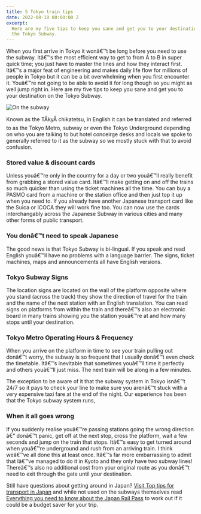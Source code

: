 ```yaml
---
title: 5 Tokyo train tips
date: 2022-08-10 00:00:00 Z
excerpt:
  Here are my five tips to keep you sane and get you to your destination on
  the Tokyo Subway.
---
```


When you first arrive in Tokyo it wonâ€™t be long before you need to use the subway. Itâ€™s the most efficient way to get to from A to B in super quick time; you just have to master the lines and how they interact first. Itâ€™s a major feat of engineering and makes daily life flow for millions of people in Tokyo but it can be a bit overwhelming when you first encounter it. Youâ€™re not going to be able to avoid it for long though so you might as well jump right in. Here are my five tips to keep you sane and get you to your destination on the Tokyo Subway.

![On the subway](/uploads/blog-3a.jpg)

Known as the TÅkyÅ chikatetsu, in English it can be translated and referred to as the Tokyo Metro, subway or even the Tokyo Underground depending on who you are talking to but hotel conceirge desks and locals we spoke to generally referred to it as the subway so we mostly stuck with that to avoid confusion.

### Stored value & discount cards

Unless youâ€™re only in the country for a day or two youâ€™ll really benefit from grabbing a stored value card. Itâ€™ll make getting on and off the trains so much quicker than using the ticket machines all the time. You can buy a PASMO card from a machine or the station office and then just top it up when you need to. If you already have another Japanese transport card like the Suica or ICOCA they will work fine too. You can now use the cards interchangably across the Japanese Subway in various cities and many other forms of public transport.

### You donâ€™t need to speak Japanese

The good news is that Tokyo Subway is bi-lingual. If you speak and read English youâ€™ll have no problems with a language barrier. The signs, ticket machines, maps and announcements all have English versions.

### Tokyo Subway Signs

The location signs are located on the wall of the platform opposite where you stand (across the track) they show the direction of travel for the train and the name of the next station with an English translation. You can read signs on platforms from within the train and thereâ€™s also an electronic board in many trains showing you the station youâ€™re at and how many stops until your destination.

### Tokyo Metro Operating Hours & Frequency

When you arrive on the platform in time to see your train pulling out donâ€™t worry, the subway is so frequent that I usually donâ€™t even check the timetable. Itâ€™s inevitable that sometimes youâ€™ll time it perfectly and others youâ€™ll just miss. The next train will be along in a few minutes.

The exception to be aware of it that the subway system in Tokyo isnâ€™t 24/7 so it pays to check your line to make sure you arenâ€™t stuck with a very expensive taxi fare at the end of the night. Our experience has been that the Tokyo subway system runs,

### When it all goes wrong

If you suddenly realise youâ€™re passing stations going the wrong direction â€“ donâ€™t panic, get off at the next stop, cross the platform, wait a few seconds and jump on the train that stops. Itâ€™s easy to get turned around when youâ€™re underground and rush from an arriving train. I think weâ€™ve all done this at least once. Itâ€™s far more embarrassing to admit that Iâ€™ve managed to do it in Kyoto and they only have two subway lines! Thereâ€™s also no additional cost from your original route as you donâ€™t need to exit through the gate until your destination.

Still have questions about getting around in Japan? [Visit Top tips for transport in Japan](https://www.2aussietravellers.com/top-tips-for-transport-in-japan/) and while not used on the subways themselves read [Everything you need to know about the Japan Rail Pass](https://www.2aussietravellers.com/japan-rail-pass/) to work out if it could be a budget saver for your trip.
